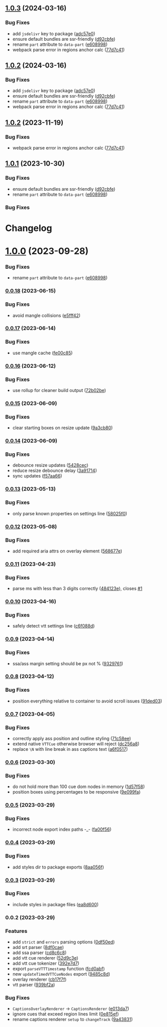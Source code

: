 ## [1.0.3](https://github.com/vidstack/media-captions/compare/v0.0.18...v1.0.3) (2024-03-16)


### Bug Fixes

* add `jsdelivr` key to package ([adc57e0](https://github.com/vidstack/media-captions/commit/adc57e088f965335c701b6590e244de46b6f2219))
* ensure default bundles are ssr-friendly ([d92cbfe](https://github.com/vidstack/media-captions/commit/d92cbfefdd42aeafec6fe0cf0da7228bd1e4ba8a))
* rename `part` attribute to `data-part` ([e608998](https://github.com/vidstack/media-captions/commit/e608998b1e9eb22d26876ddcc0d547c9c9302caf))
* webpack parse error in regions anchor calc ([77d7c41](https://github.com/vidstack/media-captions/commit/77d7c41c053d2375c9e72adeec5865a9ff4c71dd))



## [1.0.2](https://github.com/vidstack/media-captions/compare/v0.0.18...v1.0.2) (2024-03-16)


### Bug Fixes

* add `jsdelivr` key to package ([adc57e0](https://github.com/vidstack/media-captions/commit/adc57e088f965335c701b6590e244de46b6f2219))
* ensure default bundles are ssr-friendly ([d92cbfe](https://github.com/vidstack/media-captions/commit/d92cbfefdd42aeafec6fe0cf0da7228bd1e4ba8a))
* rename `part` attribute to `data-part` ([e608998](https://github.com/vidstack/media-captions/commit/e608998b1e9eb22d26876ddcc0d547c9c9302caf))
* webpack parse error in regions anchor calc ([77d7c41](https://github.com/vidstack/media-captions/commit/77d7c41c053d2375c9e72adeec5865a9ff4c71dd))



## [1.0.2](https://github.com/vidstack/media-captions/compare/v0.0.18...v1.0.2) (2023-11-19)

### Bug Fixes

- webpack parse error in regions anchor calc ([77d7c41](https://github.com/vidstack/media-captions/commit/77d7c41c053d2375c9e72adeec5865a9ff4c71dd))

## [1.0.1](https://github.com/vidstack/media-captions/compare/v0.0.18...v1.0.1) (2023-10-30)

### Bug Fixes

- ensure default bundles are ssr-friendly ([d92cbfe](https://github.com/vidstack/media-captions/commit/d92cbfefdd42aeafec6fe0cf0da7228bd1e4ba8a))
- rename `part` attribute to `data-part` ([e608998](https://github.com/vidstack/media-captions/commit/e608998b1e9eb22d26876ddcc0d547c9c9302caf))

### Bug Fixes

# Changelog

# [1.0.0](https://github.com/vidstack/media-captions/compare/v0.0.18...v1.0.0) (2023-09-28)

### Bug Fixes

- rename `part` attribute to `data-part` ([e608998](https://github.com/vidstack/media-captions/commit/e608998b1e9eb22d26876ddcc0d547c9c9302caf))

### [0.0.18](https://github.com/vidstack/media-captions/compare/v0.0.17...v0.0.18) (2023-06-15)

### Bug Fixes

- avoid mangle collisions ([e5fff42](https://github.com/vidstack/media-captions/commit/e5fff4267ae509005ef9571008d77ce5f37e4ce3))

### [0.0.17](https://github.com/vidstack/media-captions/compare/v0.0.16...v0.0.17) (2023-06-14)

### Bug Fixes

- use mangle cache ([fe00c85](https://github.com/vidstack/media-captions/commit/fe00c8546d079def129662098b708d6bdd4f88d5))

### [0.0.16](https://github.com/vidstack/media-captions/compare/v0.0.15...v0.0.16) (2023-06-12)

### Bug Fixes

- use rollup for cleaner build output ([72b02be](https://github.com/vidstack/media-captions/commit/72b02be6ed89d4a6e59c9ed4fcc2e3baae9899ef))

### [0.0.15](https://github.com/vidstack/media-captions/compare/v0.0.14...v0.0.15) (2023-06-09)

### Bug Fixes

- clear starting boxes on resize update ([9a3cb80](https://github.com/vidstack/media-captions/commit/9a3cb805b59cb87791546c74b10356a0d75fadf6))

### [0.0.14](https://github.com/vidstack/media-captions/compare/v0.0.13...v0.0.14) (2023-06-09)

### Bug Fixes

- debounce resize updates ([5428cec](https://github.com/vidstack/media-captions/commit/5428cec9f051f97e0a5acc0ceb37cedb58aee83f))
- reduce resize debounce delay ([3a91714](https://github.com/vidstack/media-captions/commit/3a917144afb3cb32e8d7822e68bcd9ba62b4b4b5))
- sync updates ([f57aa66](https://github.com/vidstack/media-captions/commit/f57aa6673212a93434428534bbd073c69483f9e2))

### [0.0.13](https://github.com/vidstack/media-captions/compare/v0.0.12...v0.0.13) (2023-05-13)

### Bug Fixes

- only parse known properties on settings line ([58025f0](https://github.com/vidstack/media-captions/commit/58025f08df008cb23789f34a1d56b4abba754b71))

### [0.0.12](https://github.com/vidstack/media-captions/compare/v0.0.11...v0.0.12) (2023-05-08)

### Bug Fixes

- add required aria attrs on overlay element ([568677e](https://github.com/vidstack/media-captions/commit/568677e4e271ac599debb9a2dda2a9411a0ddea4))

### [0.0.11](https://github.com/vidstack/media-captions/compare/v0.0.10...v0.0.11) (2023-04-23)

### Bug Fixes

- parse ms with less than 3 digits correctly ([484123e](https://github.com/vidstack/media-captions/commit/484123e347f0aee263e0251e37af6871c54c13b4)), closes [#1](https://github.com/vidstack/media-captions/issues/1)

### [0.0.10](https://github.com/vidstack/media-captions/compare/v0.0.9...v0.0.10) (2023-04-16)

### Bug Fixes

- safely detect vtt settings line ([c6f088d](https://github.com/vidstack/media-captions/commit/c6f088d82df4c68e1c309155400ab07bd7662a55))

### [0.0.9](https://github.com/vidstack/media-captions/compare/v0.0.8...v0.0.9) (2023-04-14)

### Bug Fixes

- ssa/ass margin setting should be px not % ([9329761](https://github.com/vidstack/media-captions/commit/93297617a23533336bf5acd0df3cd01b0e836dc6))

### [0.0.8](https://github.com/vidstack/media-captions/compare/v0.0.7...v0.0.8) (2023-04-12)

### Bug Fixes

- position everything relative to container to avoid scroll issues ([91ded03](https://github.com/vidstack/media-captions/commit/91ded032fd00722d8f33e9e64d262796cfc80f5f))

### [0.0.7](https://github.com/vidstack/media-captions/compare/v0.0.6...v0.0.7) (2023-04-05)

### Bug Fixes

- correctly apply ass position and outline styling ([71c58ee](https://github.com/vidstack/media-captions/commit/71c58ee994e798e4f1e273b70ab8a8feaf339e03))
- extend native `VTTCue` otherwise browser will reject ([dc256a8](https://github.com/vidstack/media-captions/commit/dc256a8b5cf90919091a794288c18ed9c5b22c72))
- replace `\N` with line break in ass captions text ([a6f0517](https://github.com/vidstack/media-captions/commit/a6f051743426f7466b0e8abe14d10d896dfc2a71))

### [0.0.6](https://github.com/vidstack/media-captions/compare/v0.0.5...v0.0.6) (2023-03-30)

### Bug Fixes

- do not hold more than 100 cue dom nodes in memory ([1d57f58](https://github.com/vidstack/media-captions/commit/1d57f58d55495a0a18224440967cea5c5a103f68))
- position boxes using percentages to be responsive ([9e099fa](https://github.com/vidstack/media-captions/commit/9e099fa52b724d833e2126722bac7bb0bd908f50))

### [0.0.5](https://github.com/vidstack/media-captions/compare/v0.0.4...v0.0.5) (2023-03-29)

### Bug Fixes

- incorrect node export index paths -\_- ([fa00f56](https://github.com/vidstack/media-captions/commit/fa00f560fa14b3941f3c37925bdfe0431901c1c2))

### [0.0.4](https://github.com/vidstack/media-captions/compare/v0.0.3...v0.0.4) (2023-03-29)

### Bug Fixes

- add styles dir to package exports ([8aa056f](https://github.com/vidstack/media-captions/commit/8aa056ffe83ee085be3c013100da252dfbdae805))

### [0.0.3](https://github.com/vidstack/media-captions/compare/v0.0.2...v0.0.3) (2023-03-29)

### Bug Fixes

- include styles in package files ([ea8d600](https://github.com/vidstack/media-captions/commit/ea8d600742bf4bd5e13e960d0a597ee03d8b054b))

### 0.0.2 (2023-03-29)

### Features

- add `strict` and `errors` parsing options ([0df50ed](https://github.com/vidstack/media-captions/commit/0df50ed2fb2fe8ea160856fc6e537b6df6add854))
- add srt parser ([8df0cae](https://github.com/vidstack/media-captions/commit/8df0cae3301227b005cdea49ea10fb7e7ff5cf24))
- add ssa parser ([cd8c6c8](https://github.com/vidstack/media-captions/commit/cd8c6c8f685d37a69489e1362b687c91f934539b))
- add vtt cue renderer ([52d9c3e](https://github.com/vidstack/media-captions/commit/52d9c3ee3cfb27637b6d1d79908b2156e07a906f))
- add vtt cue tokenizer ([392e7d7](https://github.com/vidstack/media-captions/commit/392e7d7110b78dd4747029b7c4e7be0be7c3d35a))
- export `parseVTTTimestamp` function ([fcd0abf](https://github.com/vidstack/media-captions/commit/fcd0abfb99113af673143fb40cc4a504b63c7191))
- new `updateTimedVTTCueNodes` export ([9485c8d](https://github.com/vidstack/media-captions/commit/9485c8df13f6a36e0a8fd6ca501f1244909a62e6))
- overlay renderer ([cb17f7f](https://github.com/vidstack/media-captions/commit/cb17f7f9a4f31bccf4c923ab7070b6b99ff02906))
- vtt parser ([939bf2a](https://github.com/vidstack/media-captions/commit/939bf2a8085f003b6ccf4e81f2dd9dd254d45393))

### Bug Fixes

- `CaptionsOverlayRenderer` -> `CaptionsRenderer` ([e013da7](https://github.com/vidstack/media-captions/commit/e013da780498d81c1318f774bf0dabb67d914261))
- ignore cues that exceed region lines limit ([0e815ef](https://github.com/vidstack/media-captions/commit/0e815ef3e088e0ee583580b29f8064a63d86361a))
- rename captions renderer `setup` to `changeTrack` ([9a43831](https://github.com/vidstack/media-captions/commit/9a438318db1f7dd685475c1d066646ebbf72f21f))
